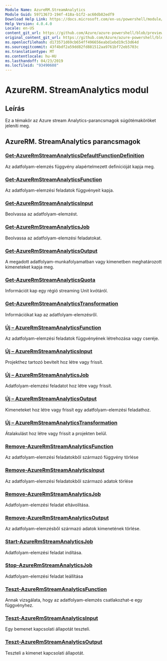 ```yaml
---
Module Name: AzureRM.StreamAnalytics
Module Guid: 59713673-194f-418a-b1f2-ac60db82edf9
Download Help Link: https://docs.microsoft.com/en-us/powershell/module/azurerm.streamanalytics
Help Version: 4.0.4.0
Locale: en-US
content_git_url: https://github.com/Azure/azure-powershell/blob/preview/src/ResourceManager/StreamAnalytics/Commands.StreamAnalytics/help/AzureRM.StreamAnalytics.md
original_content_git_url: https://github.com/Azure/azure-powershell/blob/preview/src/ResourceManager/StreamAnalytics/Commands.StreamAnalytics/help/AzureRM.StreamAnalytics.md
ms.openlocfilehash: d173571d69cb654ff496656eabd1ebd19c53d64d
ms.sourcegitcommit: 43f4bdf2a59dd82fd881512aa9761bf72eb5703c
ms.translationtype: MT
ms.contentlocale: hu-HU
ms.lasthandoff: 04/23/2019
ms.locfileid: "93490608"
---
```

# AzureRM. StreamAnalytics modul
## Leírás
Ez a témakör az Azure stream Analytics-parancsmagok súgótémaköröket jeleníti meg.

## AzureRM. StreamAnalytics parancsmagok
### [Get-AzureRmStreamAnalyticsDefaultFunctionDefinition](Get-AzureRmStreamAnalyticsDefaultFunctionDefinition.md)
Az adatfolyam-elemzés függvény alapértelmezett definícióját kapja meg.

### [Get-AzureRmStreamAnalyticsFunction](Get-AzureRmStreamAnalyticsFunction.md)
Az adatfolyam-elemzési feladatok függvényeit kapja.

### [Get-AzureRmStreamAnalyticsInput](Get-AzureRmStreamAnalyticsInput.md)
Beolvassa az adatfolyam-elemzést.

### [Get-AzureRmStreamAnalyticsJob](Get-AzureRmStreamAnalyticsJob.md)
Beolvassa az adatfolyam-elemzési feladatokat.

### [Get-AzureRmStreamAnalyticsOutput](Get-AzureRmStreamAnalyticsOutput.md)
A megadott adatfolyam-munkafolyamatban vagy kimenetben meghatározott kimeneteket kapja meg.

### [Get-AzureRmStreamAnalyticsQuota](Get-AzureRmStreamAnalyticsQuota.md)
Információt kap egy régió streaming Unit kvótáról.

### [Get-AzureRmStreamAnalyticsTransformation](Get-AzureRmStreamAnalyticsTransformation.md)
Információkat kap az adatfolyam-elemzésről.

### [Új – AzureRmStreamAnalyticsFunction](New-AzureRmStreamAnalyticsFunction.md)
Az adatfolyam-elemzési feladatok függvényének létrehozása vagy cseréje.

### [Új – AzureRmStreamAnalyticsInput](New-AzureRmStreamAnalyticsInput.md)
Projekthez tartozó bevitelt hoz létre vagy frissít.

### [Új – AzureRmStreamAnalyticsJob](New-AzureRmStreamAnalyticsJob.md)
Adatfolyam-elemzési feladatot hoz létre vagy frissít.

### [Új – AzureRmStreamAnalyticsOutput](New-AzureRmStreamAnalyticsOutput.md)
Kimeneteket hoz létre vagy frissít egy adatfolyam-elemzési feladathoz.

### [Új – AzureRmStreamAnalyticsTransformation](New-AzureRmStreamAnalyticsTransformation.md)
Átalakulást hoz létre vagy frissít a projekten belül.

### [Remove-AzureRmStreamAnalyticsFunction](Remove-AzureRmStreamAnalyticsFunction.md)
Az adatfolyam-elemzési feladatokből származó függvény törlése

### [Remove-AzureRmStreamAnalyticsInput](Remove-AzureRmStreamAnalyticsInput.md)
Az adatfolyam-elemzési feladatokből származó adatok törlése

### [Remove-AzureRmStreamAnalyticsJob](Remove-AzureRmStreamAnalyticsJob.md)
Adatfolyam-elemzési feladat eltávolítása.

### [Remove-AzureRmStreamAnalyticsOutput](Remove-AzureRmStreamAnalyticsOutput.md)
Az adatfolyam-elemzésből származó adatok kimenetének törlése.

### [Start-AzureRmStreamAnalyticsJob](Start-AzureRmStreamAnalyticsJob.md)
Adatfolyam-elemzési feladat indítása.

### [Stop-AzureRmStreamAnalyticsJob](Stop-AzureRmStreamAnalyticsJob.md)
Adatfolyam-elemzési feladat leállítása

### [Teszt-AzureRmStreamAnalyticsFunction](Test-AzureRmStreamAnalyticsFunction.md)
Annak vizsgálata, hogy az adatfolyam-elemzés csatlakozhat-e egy függvényhez.

### [Teszt-AzureRmStreamAnalyticsInput](Test-AzureRmStreamAnalyticsInput.md)
Egy bemenet kapcsolati állapotát teszteli.

### [Teszt-AzureRmStreamAnalyticsOutput](Test-AzureRmStreamAnalyticsOutput.md)
Teszteli a kimenet kapcsolati állapotát.

